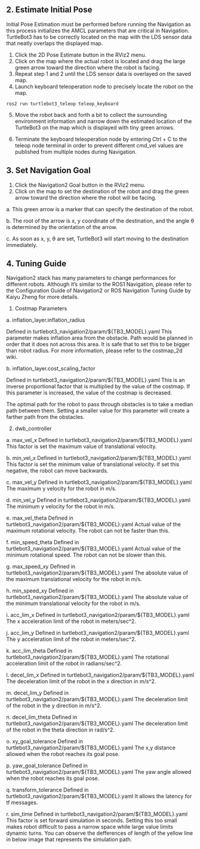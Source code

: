 ## 2. Estimate Initial Pose

Initial Pose Estimation must be performed before running the Navigation as this process initializes the AMCL parameters that are critical in Navigation. TurtleBot3 has to be correctly located on the map with the LDS sensor data that neatly overlaps the displayed map.

1. Click the 2D Pose Estimate button in the RViz2 menu.
2. Click on the map where the actual robot is located and drag the large green arrow toward the direction where the robot is facing.
3. Repeat step 1 and 2 until the LDS sensor data is overlayed on the saved map. 
4. Launch keyboard teleoperation node to precisely locate the robot on the map.

```
ros2 run turtlebot3_teleop teleop_keyboard
```

5. Move the robot back and forth a bit to collect the surrounding environment information and narrow down the estimated location of the TurtleBot3 on the map which is displayed with tiny green arrows.
 
6. Terminate the keyboard teleoperation node by entering Ctrl + C to the teleop node terminal in order to prevent different cmd_vel values are published from multiple nodes during Navigation.

## 3. Set Navigation Goal

1. Click the Navigation2 Goal button in the RViz2 menu.
2. Click on the map to set the destination of the robot and drag the green arrow toward the direction where the robot will be facing.

a. This green arrow is a marker that can specify the destination of the robot.

b. The root of the arrow is x, y coordinate of the destination, and the angle θ is determined by the orientation of the arrow.

c. As soon as x, y, θ are set, TurtleBot3 will start moving to the destination immediately. 

## 4. Tuning Guide

Navigation2 stack has many parameters to change performances for different robots. Although it’s similar to the ROS1 Navigation, please refer to the Configuration Guide of Navigation2 or ROS Navigation Tuning Guide by Kaiyu Zheng for more details.

1. Costmap Parameters

a. inflation_layer.inflation_radius

Defined in turtlebot3_navigation2/param/${TB3_MODEL}.yaml
This parameter makes inflation area from the obstacle. Path would be planned in order that it does not across this area. It is safe that to set this to be bigger than robot radius. For more information, please refer to the costmap_2d wiki.


b. inflation_layer.cost_scaling_factor

Defined in turtlebot3_navigation2/param/${TB3_MODEL}.yaml
This is an inverse proportional factor that is multiplied by the value of the costmap. If this parameter is increased, the value of the costmap is decreased.

The optimal path for the robot to pass through obstacles is to take a median path between them. Setting a smaller value for this parameter will create a farther path from the obstacles.

2. dwb_controller

a. max_vel_x
Defined in turtlebot3_navigation2/param/${TB3_MODEL}.yaml
This factor is set the maximum value of translational velocity.

b. min_vel_x
Defined in turtlebot3_navigation2/param/${TB3_MODEL}.yaml
This factor is set the minimum value of translational velocity. If set this negative, the robot can move backwards.

c. max_vel_y
Defined in turtlebot3_navigation2/param/${TB3_MODEL}.yaml
The maximum y velocity for the robot in m/s.

d. min_vel_y
Defined in turtlebot3_navigation2/param/${TB3_MODEL}.yaml
The minimum y velocity for the robot in m/s.

e. max_vel_theta
Defined in turtlebot3_navigation2/param/${TB3_MODEL}.yaml
Actual value of the maximum rotational velocity. The robot can not be faster than this.

f. min_speed_theta
Defined in turtlebot3_navigation2/param/${TB3_MODEL}.yaml
Actual value of the minimum rotational speed. The robot can not be slower than this.

g. max_speed_xy
Defined in turtlebot3_navigation2/param/${TB3_MODEL}.yaml
The absolute value of the maximum translational velocity for the robot in m/s.

h. min_speed_xy
Defined in turtlebot3_navigation2/param/${TB3_MODEL}.yaml
The absolute value of the minimum translational velocity for the robot in m/s.

i. acc_lim_x
Defined in turtlebot3_navigation2/param/${TB3_MODEL}.yaml
The x acceleration limit of the robot in meters/sec^2.

j. acc_lim_y
Defined in turtlebot3_navigation2/param/${TB3_MODEL}.yaml
The y acceleration limit of the robot in meters/sec^2.

k. acc_lim_theta
Defined in turtlebot3_navigation2/param/${TB3_MODEL}.yaml
The rotational acceleration limit of the robot in radians/sec^2.

l. decel_lim_x
Defined in turtlebot3_navigation2/param/${TB3_MODEL}.yaml
The deceleration limit of the robot in the x direction in m/s^2.

m. decel_lim_y
Defined in turtlebot3_navigation2/param/${TB3_MODEL}.yaml
The deceleration limit of the robot in the y direction in m/s^2.

n. decel_lim_theta
Defined in turtlebot3_navigation2/param/${TB3_MODEL}.yaml
The deceleration limit of the robot in the theta direction in rad/s^2.

o. xy_goal_tolerance
Defined in turtlebot3_navigation2/param/${TB3_MODEL}.yaml
The x,y distance allowed when the robot reaches its goal pose.

p. yaw_goal_tolerance
Defined in turtlebot3_navigation2/param/${TB3_MODEL}.yaml
The yaw angle allowed when the robot reaches its goal pose.

q. transform_tolerance
Defined in turtlebot3_navigation2/param/${TB3_MODEL}.yaml
It allows the latency for tf messages.

r. sim_time
Defined in turtlebot3_navigation2/param/${TB3_MODEL}.yaml
This factor is set forward simulation in seconds. Setting this too small makes robot difficult to pass a narrow space while large value limits dynamic turns. You can observe the defferences of length of the yellow line in below image that represents the simulation path.
